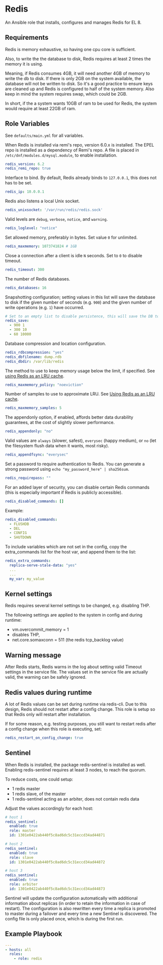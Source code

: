 # Redis

An Ansible role that installs, configures and manages Redis for EL 8.

## Requirements

Redis is memory exhaustive, so having one cpu core is sufficient.

Also, to write the the database to disk, Redis requires at least 2 times the memory it is using.

Meaning, if Redis consumes 4GB, it will need another 4GB of memory to write the db to disk. If there is only 2GB on the system available, the database will not be written to disk. So it's a good practice to ensure keys are cleaned up and Redis is configured to half of the system memory. Also keep in mind the system requires swap, which could be 2GB.

In short, if the a system wants 10GB of ram to be used for Redis, the system would require at least 22GB of ram.

## Role Variables

See `defaults/main.yml` for all variables.

When Redis is installed via remi's repo, version 6.0.x is installed. The EPEL repo is installed as a dependency of Remi's repo.
A file is placed in `/etc/dnf/modules.d/mysql.module`, to enable installation.

```yaml
redis_version: 6.2
redis_remi_repo: true
```

Interface to bind. By default, Redis already binds to `127.0.0.1`, this does not has to be set.

```yaml
redis_ip: 10.0.0.1
```

Redis also listens a local Unix socket.

```yaml
redis_unixsocket: '/var/run/redis/redis.sock'
```

Valid levels are `debug`, `verbose`, `notice`, and `warning`.

```yaml
redis_loglevel: "notice"
```

Set allowed memory, preferably in bytes. Set value `0` for unlimited.

```yaml
redis_maxmemory: 1073741824 # 1GB
```

Close a connection after a client is idle `N` seconds. Set to `0` to disable timeout.

```yaml
redis_timeout: 300
```

The number of Redis databases.

```yaml
redis_databases: 16
```

Snapshotting configuration; setting values in this list will save the database to disk if the given number of seconds (e.g. `900`) and the given number of write operations (e.g. `1`) have occurred.

```yaml
# Set to an empty list to disable persistence, this will save the DB to disk
redis_save:
  - 900 1
  - 300 10
  - 60 10000
```

Database compression and location configuration.

```yaml
redis_rdbcompression: "yes"
redis_dbfilename: dump.rdb
redis_dbdir: /var/lib/redis
```

The method to use to keep memory usage below the limit, if specified. See [using Redis as an LRU cache](http://redis.io/topics/lru-cache).

```yaml
redis_maxmemory_policy: "noeviction"
```

Number of samples to use to approximate LRU. See [Using Redis as an LRU cache](http://redis.io/topics/lru-cache).

```yaml
redis_maxmemory_samples: 5
```

The appendonly option, if enabled, affords better data durability guarantees, at the cost of slightly slower performance.

```yaml
redis_appendonly: "no"
```

Valid values are `always` (slower, safest), `everysec` (happy medium), or `no` (let the filesystem flush data when it wants, most risky).

```yaml
redis_appendfsync: "everysec"
```


Set a password to require authentication to Redis. You can generate a strong password using `echo "my_password_here" | sha256sum`.

```yaml
redis_requirepass: ""
```

For an added layer of security, you can disable certain Redis commands (this is especially important if Redis is publicly accessible).

```yaml
redis_disabled_commands: []
```

Example:
```yaml
redis_disabled_commands:
  - FLUSHDB
  - DEL
  - CONFIG
  - SHUTDOWN
```

To include variables which are not set in the config, copy the extra_commands list for the host var, and append them to the list:

```yaml
redis_extra_commands:
  replica-serve-stale-data: "yes"
  ...
  ...
  my_var: my_value
```

## Kernel settings

Redis requires several kernel settings to be changed, e.g. disabling THP.

The following settings are applied to the system in config and during runtime:

  * vm.overcommit_memory = 1
  * disables THP,
  * net.core.somaxconn = 511 (the redis tcp_backlog value)

## Warning message

After Redis starts, Redis warns in the log about setting valid Timeout settings in the service file. The values set in the service file are actually valid, the warning can be safely ignored.

## Redis values during runtime

A lot of Redis values can be set during runtime via redis-cli. Due to this design, Redis should not restart after a config change.
This role is setup so that Redis only will restart after installation.

If for some reason, e.g. testing purposes, you still want to restart redis after a config change when this role is executing, set:

```yaml
redis_restart_on_config_change: true
```

## Sentinel

When Redis is installed, the package redis-sentinel is installed as well. Enabling redis-sentinel requires at least 3 nodes, to reach the quorum.

To reduce costs, one could setup:

 * 1 redis master
 * 1 redis slave, of the master
 * 1 redis-sentinel acting as an arbiter, does not contain redis data

Adjust the values accordingly for each host:

```yaml
# host 1
redis_sentinel:
  enabled: true
  role: master
  id: 1301e0422ab440f5c8ad6dc5c31eccd34ad44871

# host 2
redis_sentinel:
  enabled: true
  role: slave
  id: 1301e0422ab440f5c8ad6dc5c31eccd34ad44872

# host 3
redis_sentinel:
  enabled: true
  role: arbiter
  id: 1301e0422ab440f5c8ad6dc5c31eccd34ad44873
```

Sentinel will update the configuration automatically with additional information about replicas (in order to retain the information in case of restart). The configuration is also rewritten every time a replica is promoted to master during a failover and every time a new Sentinel is discovered. The config file is only placed once, which is during the first run.

## Example Playbook

```yaml
---
- hosts: all
  roles:
    - role: redis
```
